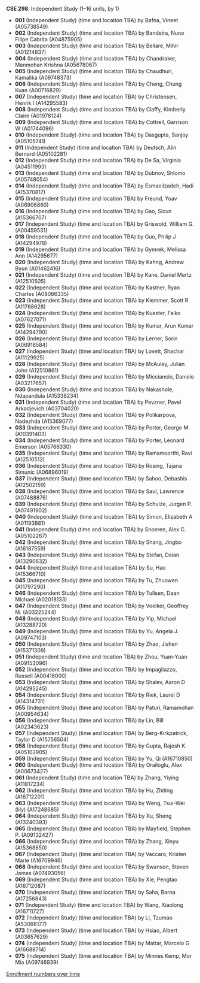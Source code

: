 **CSE 298**: Independent Study (1–16 units, by 1)

- **001** (Independent Study) (time and location TBA) by Bafna, Vineet (A05738549)
- **002** (Independent Study) (time and location TBA) by Bandeira, Nuno Filipe Cabrita (A04875905)
- **003** (Independent Study) (time and location TBA) by Bellare, Mihir (A01214837)
- **004** (Independent Study) (time and location TBA) by Chandraker, Manmohan Krishna (A05678067)
- **005** (Independent Study) (time and location TBA) by Chaudhuri, Kamalika (A09748373)
- **006** (Independent Study) (time and location TBA) by Cheng, Chung Kuan (A00716829)
- **007** (Independent Study) (time and location TBA) by Christensen, Henrik I (A14295583)
- **008** (Independent Study) (time and location TBA) by Claffy, Kimberly Claire (A01978124)
- **009** (Independent Study) (time and location TBA) by Cottrell, Garrison W (A01744096)
- **010** (Independent Study) (time and location TBA) by Dasgupta, Sanjoy (A05105741)
- **011** (Independent Study) (time and location TBA) by Deutsch, Alin Bernard (A05102281)
- **012** (Independent Study) (time and location TBA) by De Sa, Virginia (A04511993)
- **013** (Independent Study) (time and location TBA) by Dubnov, Shlomo (A05748054)
- **014** (Independent Study) (time and location TBA) by Esmaeilzadeh, Hadi (A15370817)
- **015** (Independent Study) (time and location TBA) by Freund, Yoav (A06906860)
- **016** (Independent Study) (time and location TBA) by Gao, Sicun (A15366707)
- **017** (Independent Study) (time and location TBA) by Griswold, William G. (A00459531)
- **018** (Independent Study) (time and location TBA) by Guo, Philip J (A14294978)
- **019** (Independent Study) (time and location TBA) by Gymrek, Melissa Ann (A14295677)
- **020** (Independent Study) (time and location TBA) by Kahng, Andrew Byun (A01462416)
- **021** (Independent Study) (time and location TBA) by Kane, Daniel Mertz (A12510505)
- **022** (Independent Study) (time and location TBA) by Kastner, Ryan Charles (A08086335)
- **023** (Independent Study) (time and location TBA) by Klemmer, Scott R (A11768628)
- **024** (Independent Study) (time and location TBA) by Kuester, Falko (A07627071)
- **025** (Independent Study) (time and location TBA) by Kumar, Arun Kumar (A14294790)
- **026** (Independent Study) (time and location TBA) by Lerner, Sorin (A06916584)
- **027** (Independent Study) (time and location TBA) by Lovett, Shachar (A11129925)
- **028** (Independent Study) (time and location TBA) by McAuley, Julian John (A12510861)
- **029** (Independent Study) (time and location TBA) by Micciancio, Daniele (A03217657)
- **030** (Independent Study) (time and location TBA) by Nakashole, Ndapandula (A15338234)
- **031** (Independent Study) (time and location TBA) by Pevzner, Pavel Arkadjevich (A03704020)
- **032** (Independent Study) (time and location TBA) by Polikarpova, Nadezhda (A15369077)
- **033** (Independent Study) (time and location TBA) by Porter, George M (A10391403)
- **034** (Independent Study) (time and location TBA) by Porter, Leonard Emerson (A05766330)
- **035** (Independent Study) (time and location TBA) by Ramamoorthi, Ravi (A12510512)
- **036** (Independent Study) (time and location TBA) by Rosing, Tajana Simunic (A06896019)
- **037** (Independent Study) (time and location TBA) by Sahoo, Debashis (A12502159)
- **038** (Independent Study) (time and location TBA) by Saul, Lawrence (A07488876)
- **039** (Independent Study) (time and location TBA) by Schulze, Jurgen P. (A07491902)
- **040** (Independent Study) (time and location TBA) by Simon, Elizabeth A (A01193881)
- **041** (Independent Study) (time and location TBA) by Snoeren, Alex C. (A05102267)
- **042** (Independent Study) (time and location TBA) by Shang, Jingbo (A16187559)
- **043** (Independent Study) (time and location TBA) by Stefan, Deian (A13290632)
- **044** (Independent Study) (time and location TBA) by Su, Hao (A15366710)
- **045** (Independent Study) (time and location TBA) by Tu, Zhuowen (A11797290)
- **046** (Independent Study) (time and location TBA) by Tullsen, Dean Michael (A02018133)
- **047** (Independent Study) (time and location TBA) by Voelker, Geoffrey M. (A03225244)
- **048** (Independent Study) (time and location TBA) by Yip, Michael (A13288720)
- **049** (Independent Study) (time and location TBA) by Yu, Angela J. (A09747103)
- **050** (Independent Study) (time and location TBA) by Zhao, Jishen (A15371309)
- **051** (Independent Study) (time and location TBA) by Zhou, Yuan-Yuan (A09153096)
- **052** (Independent Study) (time and location TBA) by Impagliazzo, Russell (A00416000)
- **053** (Independent Study) (time and location TBA) by Shalev, Aaron D (A14295245)
- **054** (Independent Study) (time and location TBA) by Riek, Laurel D (A14314731)
- **055** (Independent Study) (time and location TBA) by Paturi, Ramamohan (A00954634)
- **056** (Independent Study) (time and location TBA) by Lin, Bill (A02343623)
- **057** (Independent Study) (time and location TBA) by Berg-Kirkpatrick, Taylor D (A15756504)
- **058** (Independent Study) (time and location TBA) by Gupta, Rajesh K. (A05102905)
- **059** (Independent Study) (time and location TBA) by Yu, Qi (A16710850)
- **060** (Independent Study) (time and location TBA) by Orailoglu, Alex (A00673427)
- **061** (Independent Study) (time and location TBA) by Zhang, Yiying (A11817234)
- **062** (Independent Study) (time and location TBA) by Hu, Zhiting (A16712201)
- **063** (Independent Study) (time and location TBA) by Weng, Tsui-Wei (lily) (A17248685)
- **064** (Independent Study) (time and location TBA) by Xu, Sheng (A13240393)
- **065** (Independent Study) (time and location TBA) by Mayfield, Stephen P. (A09132427)
- **066** (Independent Study) (time and location TBA) by Zhang, Xinyu (A15368850)
- **067** (Independent Study) (time and location TBA) by Vaccaro, Kristen Marie (A16709946)
- **068** (Independent Study) (time and location TBA) by Swanson, Steven James (A07493056)
- **069** (Independent Study) (time and location TBA) by Xie, Pengtao (A16712087)
- **070** (Independent Study) (time and location TBA) by Saha, Barna (A17256843)
- **071** (Independent Study) (time and location TBA) by Wang, Xiaolong (A16711727)
- **072** (Independent Study) (time and location TBA) by Li, Tzumao (A53066177)
- **073** (Independent Study) (time and location TBA) by Hsiao, Albert (A03657629)
- **074** (Independent Study) (time and location TBA) by Mattar, Marcelo G (A16688714)
- **075** (Independent Study) (time and location TBA) by Minnes Kemp, Mor Mia (A09746939)

[Enrollment numbers over time](./CSE298.tsv)
